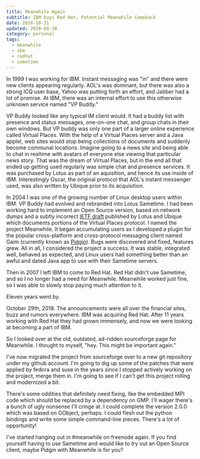 ```yaml
---
title: Meanwhile Again
subtitle: IBM buys Red Hat, Potential Meanwhile Comeback
date: 2018-10-31
updated: 2020-08-30
category: personal
tags:
  - meanwhile
  - ibm
  - redhat
  - sametime
---
```


In 1999 I was working for IBM. Instant messaging was "in" and there
were new clients appearing regularly. AOL's was dominant, but there
was also a strong ICQ user base, Yahoo was putting forth an effort,
and Jabber had a lot of promise. At IBM, there was an internal
effort to use this otherwise unknown service named "VP Buddy."

<!-- more -->

VP Buddy looked like any typical IM client would. It had a buddy list
with presence and status messages, one-on-one chat, and group chats in
their own windows. But VP buddy was only one part of a larger online
experience called Virtual Places. With the help of a Virtual Places
server and a Java applet, web sites would stop being collections of
documents and suddenly become communal locations. Imagine going to a
news site and being able to chat in realtime with avatars of everyone
else viewing that particular news story. That was the dream of Virtual
Places, but in the end all that ended up getting used regularly was
simple chat and presence services. It was purchased by Lotus as part
of an aquisition, and hence its use inside of IBM.  Interestingly
Oscar, the original protocol that AOL's instant messenger used, was
also written by Ubique prior to its acquisition.

In 2004 I was one of the growing number of Linux desktop users within
IBM. VP Buddy had evolved and rebranded into Lotus Sametime. I had
been working hard to implement an Open Source version, based on
network dumps and a subtly incorrect [IETF draft] published by Lotus
and Ubique which documents portions of the Virtual Places protocol. I
named the project Meanwhile. It began accumulating users as I
developed a plugin for the popular cross-platform and cross-protocol
messaging client named Gaim (currently known as [Pidgin]). Bugs were
discovered and fixed, features grew. All in all, I considered the
project a success. It was stable, integrated well, behaved as
expected, and Linux users had something better than an awful and dated
Java app to use with their Sametime servers.

[IETF draft]: https://tools.ietf.org/html/draft-houri-sametime-community-client-00

[Pidgin]: https://www.pidgin.im/

Then in 2007 I left IBM to come to Red Hat. Red Hat didn't use
Sametime, and so I no longer had a need for Meanwhile. Meanwhile
worked just fine, so I was able to slowly stop paying much attention
to it.

Eleven years went by.

October 29th, 2018. The announcements were all over the financial
sites, buzz and rumors everywhere. IBM was acquiring Red Hat. After 11
years working with Red Hat they had grown immensely, and now we were
looking at becoming a part of IBM.

So I looked over at the old, outdated, ad-ridden sourceforge page for
Meanwhile. I thought to myself, "hey. This might be important again."

I've now migrated the project from sourceforge over to a new git
repository under my github account. I'm going to dig up some of the
patches that were applied by fedora and suse in the years since I
stopped actively working on the project, merge them in. I'm going to
see if I can't get this project rolling and modernized a bit.

There's some oddities that definitely need fixing, like the embedded
MPI code which should be replaced by a dependency on GMP. I'll wager
there's a bunch of ugly nonsense I'll cringe at. I could complete the
version 2.0.0 which was based on GObject, perhaps. I could flesh out
the python bindings and write some simple command-line pieces. There's
a lot of opportunity!

I've started hanging out in #meanwhile on freenode again. If you find
yourself having to use Sametime and would like to try out an Open
Source client, maybe Pidgin with Meanwhile is for you?
